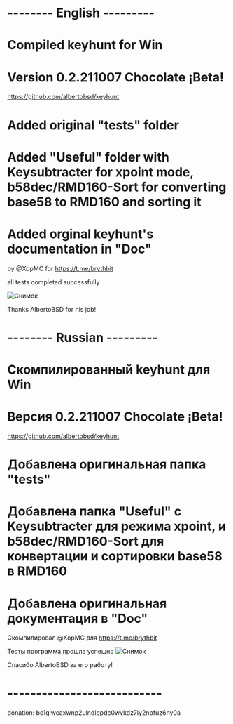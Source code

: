 
# -------- English ---------
# Compiled keyhunt for Win
# Version 0.2.211007 Chocolate ¡Beta!
https://github.com/albertobsd/keyhunt

# Added original "tests" folder
# Added "Useful" folder with Keysubtracter for xpoint mode, b58dec/RMD160-Sort for converting base58 to RMD160 and sorting it
# Added orginal keyhunt's documentation in "Doc"

by @XopMC for https://t.me/brythbit

all tests completed successfully

![Снимок](https://user-images.githubusercontent.com/89750173/136856782-1fc7f273-8c00-473c-8621-95f4ab05e87f.JPG)

Thanks AlbertoBSD for his job!

# -------- Russian ---------
# Скомпилированный keyhunt для Win
# Версия 0.2.211007 Chocolate ¡Beta!
https://github.com/albertobsd/keyhunt

# Добавлена оригинальная папка "tests"
# Добавлена папка "Useful" с Keysubtracter для режима xpoint, и b58dec/RMD160-Sort для конвертации и сортировки base58 в RMD160
# Добавлена оригинальная документация в "Doc"

Скомпилировал @XopMC для https://t.me/brythbit

Тесты программа прошла успешно
![Снимок](https://user-images.githubusercontent.com/89750173/136857976-1d523706-c65d-45e8-bd4e-8e5e5aa8ecb0.JPG)

Спасибо AlbertoBSD за его работу!
# ---------------------------


donation: bc1qlwcaxwnp2ulndlppdc0wvkdz7ly2npfuz6ny0a
